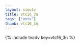 ```yaml
--- 
layout: sieutv
title: vtc16_3n
tags: ["vntv"]
thumb: vtc16_3n
---
```

{% include tvadv key=vtc16_3n %}
